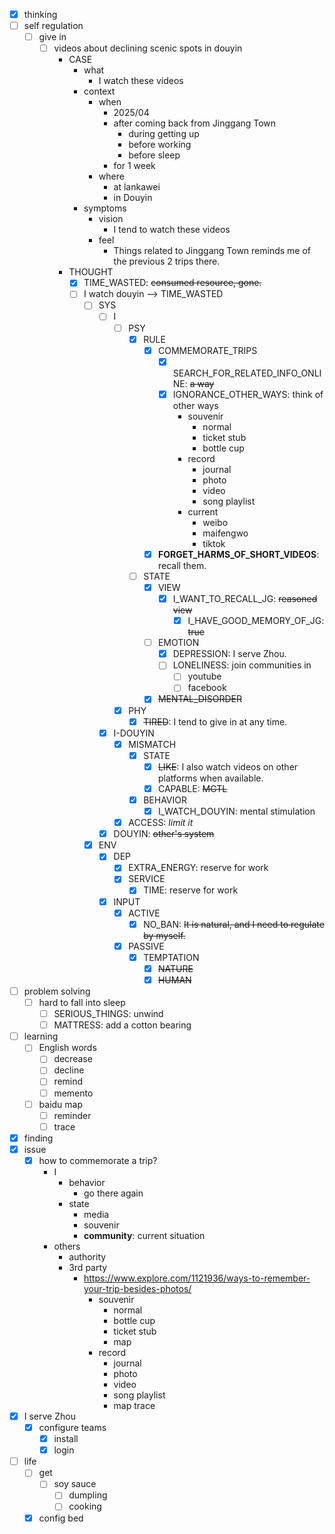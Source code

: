 - [x] thinking
- [ ] self regulation
    - [ ] give in
        - [ ] videos about declining scenic spots in douyin
            - CASE
                - what
                    - I watch these videos
                - context
                    - when
                        - 2025/04
                        - after coming back from Jinggang Town
                            - during getting up
                            - before working
                            - before sleep
                        - for 1 week
                    - where
                        - at lankawei
                        - in Douyin
                - symptoms
                    - vision
                        - I tend to watch these videos
                    - feel
                        - Things related to Jinggang Town reminds me of the previous 2 trips there.
            - THOUGHT
                - [x] TIME_WASTED: ~~consumed resource, gone.~~
                - [ ] I watch douyin --> TIME_WASTED
                    - [ ] SYS
                        - [ ] I
                            - [ ] PSY
                                - [x] RULE
                                    - [x] COMMEMORATE_TRIPS
                                        - [x] SEARCH_FOR_RELATED_INFO_ONLINE: ~~a way~~
                                        - [x] IGNORANCE_OTHER_WAYS: think of other ways
                                            - souvenir
                                                - normal
                                                - ticket stub
                                                - bottle cup
                                            - record
                                                - journal
                                                - photo
                                                - video
                                                - song playlist
                                            - current
                                                - weibo
                                                - maifengwo
                                                - tiktok
                                    - [x] **FORGET_HARMS_OF_SHORT_VIDEOS**: recall them.
                                - [ ] STATE
                                    - [x] VIEW
                                        - [x] I_WANT_TO_RECALL_JG: ~~reasoned view~~
                                            - [x] I_HAVE_GOOD_MEMORY_OF_JG: ~~true~~
                                    - [ ] EMOTION
                                        - [x] DEPRESSION: I serve Zhou.
                                        - [ ] LONELINESS: join communities in
                                            - [ ] youtube
                                            - [ ] facebook
                                    - [x] ~~MENTAL_DISORDER~~
                            - [x] PHY
                                - [x] ~~TIRED~~: I tend to give in at any time.
                        - [x] I-DOUYIN
                            - [x] MISMATCH
                                - [x] STATE
                                    - [x] ~~LIKE~~: I also watch videos on other platforms when available.
                                    - [x] CAPABLE: ~~MGTL~~
                                - [x] BEHAVIOR
                                    - [x] I_WATCH_DOUYIN: mental stimulation
                            - [x] ACCESS: *limit it*
                        - [x] DOUYIN: ~~other's system~~
                    - [x] ENV
                        - [x] DEP
                            - [x] EXTRA_ENERGY: reserve for work
                            - [x] SERVICE
                                - [x] TIME: reserve for work
                        - [x] INPUT
                            - [x] ACTIVE
                                - [x] NO_BAN: ~~It is natural, and I need to regulate by myself.~~
                            - [x] PASSIVE
                                - [x] TEMPTATION
                                    - [x] ~~NATURE~~
                                    - [x] ~~HUMAN~~
- [ ] problem solving
    - [ ] hard to fall into sleep
        - [ ] SERIOUS_THINGS: unwind
        - [ ] MATTRESS: add a cotton bearing
- [ ] learning
    - [ ] English words
        - [ ] decrease
        - [ ] decline
        - [ ] remind
        - [ ] memento
    - [ ] baidu map
        - [ ] reminder
        - [ ] trace
- [x] finding
- [x] issue
    - [x] how to commemorate a trip?
        - I
            - behavior
                - go there again
            - state
                - media
                - souvenir
                - **community**: current situation 
        - others
            - authority
            - 3rd party
                - https://www.explore.com/1121936/ways-to-remember-your-trip-besides-photos/
                    - souvenir
                        - normal
                        - bottle cup
                        - ticket stub
                        - map
                    - record
                        - journal
                        - photo
                        - video
                        - song playlist
                        - map trace 
- [x] I serve Zhou
    - [x] configure teams
        - [x] install
        - [x] login
- [ ] life
    - [ ] get
        - [ ] soy sauce
            - [ ] dumpling
            - [ ] cooking
    - [x] config bed